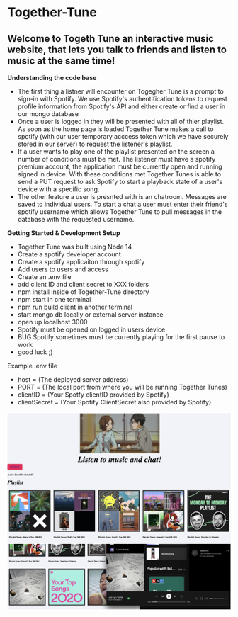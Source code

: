 # Together-Tune
## Welcome to Togeth Tune an interactive music website, that lets you talk to friends and listen to music at the same time!

**Understanding the code base**
* The first thing a listner will encounter on Togegher Tune is a prompt to sign-in with Spotify. We use Spotify's 
authentification tokens to request profile information from Spotify's API and either create or find a user in our mongo database
* Once a user is logged in they will be presented with all of thier playlist. As soon as the home page is loaded Together
Tune makes a call to spotify (with our user temporary acccess token which we have securely stored in our server)
to request the listener's playlist. 
* If a user wants to play one of the playlist presented on the screen a number of conditions must be met. The listener must have a spotify premium account, the application must be currently open and running signed in device. With these 
conditions met Together Tunes is able to send a PUT request to ask Spotify to start a playback state of a user's device with a specific song.
* The other feature a user is presnted with is an chatroom. Messages are saved to individual users. To start a chat a user must enter their friend's spotify username which allows Together Tune to pull messages in the database with the 
requested username.

**Getting Started & Development Setup**
*  Together Tune was built using Node 14
*  Create a spotify developer account
*  Create a spotify applicaiton through spotify
*  Add users to users and access 
*  Create an .env file
*  add client ID and client secret to XXX folders
*  npm install inside of Together-Tune directory
*  npm start in one terminal
*  npm run build:client in another terminal
*  start mongo db locally or external server instance
*  open up localhost 3000
*  Spotify must be opened on logged in users device
*  BUG Spotify sometimes must be currently playing for the first pause to work
*  good luck ;)

Example .env file
* host = (The deployed server address)
* PORT = (The local port from where you will be running Together Tunes)
* clientID = (Your Spotfy clientID provided by Spotify)
* clientSecret = (Your Spotify ClientSecret also provided by Spotify)




![This is an image](/readme-images/pic1.png)
![This is an image](/readme-images/pic2.png)
